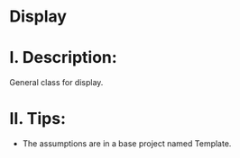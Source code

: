 # Display

# I. Description:
General class for display.

# II. Tips:
- The assumptions are in a base project named Template.